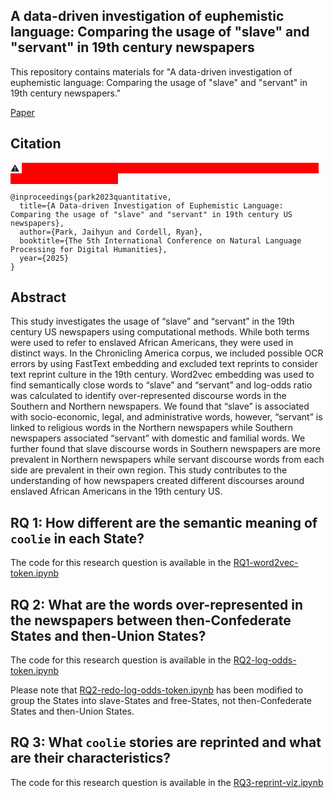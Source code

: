 ## A data-driven investigation of euphemistic language: Comparing the usage of "slave" and "servant" in 19th century newspapers
This repository contains materials for "A data-driven investigation of euphemistic language: Comparing the usage of "slave" and "servant" in 19th century newspapers."

[Paper](https://arxiv.org/abs/2402.02572)

## Citation

:warning:
<mark style='background-color:red'>
<span style='color:red'>
*Warning: This paper contains examples of offensive language targeting marginalized populations.*
</span>
</mark>

```
@inproceedings{park2023quantitative,
  title={A Data-driven Investigation of Euphemistic Language: Comparing the usage of "slave" and "servant" in 19th century US newspapers},
  author={Park, Jaihyun and Cordell, Ryan},
  booktitle={The 5th International Conference on Natural Language Processing for Digital Humanities},
  year={2025}
}
```
## Abstract
This study investigates the usage of “slave” and “servant” in the 19th century US newspapers using computational methods. While both terms were used to refer to enslaved African Americans, they were used in distinct ways. In the Chronicling America corpus, we included possible OCR errors by using FastText embedding and excluded text reprints to consider text reprint culture in the 19th century. Word2vec embedding was used to find semantically close words to “slave” and “servant” and log-odds ratio was calculated to identify over-represented discourse words in the Southern and Northern newspapers. We found that “slave” is associated with socio-economic, legal, and administrative words, however, “servant” is linked to religious words in the Northern newspapers while Southern newspapers associated “servant” with domestic and familial words. We further found that slave discourse words in Southern newspapers are more prevalent in Northern newspapers while servant discourse words from each side are prevalent in their own region. This study contributes to the understanding of how newspapers created different discourses around enslaved African Americans in the 19th century US.

## RQ 1: How different are the semantic meaning of ``coolie`` in each State?
The code for this research question is available in the [RQ1-word2vec-token.ipynb](https://github.com/park-jay/coolie/blob/main/RQ1-word2vec-token.ipynb)

## RQ 2: What are the words over-represented in the newspapers between then-Confederate States and then-Union States?
The code for this research question is available in the [RQ2-log-odds-token.ipynb](https://github.com/park-jay/coolie/blob/main/RQ2-log-odds-token.ipynb) 

Please note that [RQ2-redo-log-odds-token.ipynb](https://github.com/park-jay/coolie/blob/main/RQ2-redo-log-odds-token.ipynb) has been modified to group the States into slave-States and free-States, not then-Confederate States and then-Union States.

## RQ 3: What ``coolie`` stories are reprinted and what are their characteristics?
The code for this research question is available in the [RQ3-reprint-viz.ipynb](https://github.com/park-jay/coolie/blob/main/RQ3-reprint-viz.ipynb)
